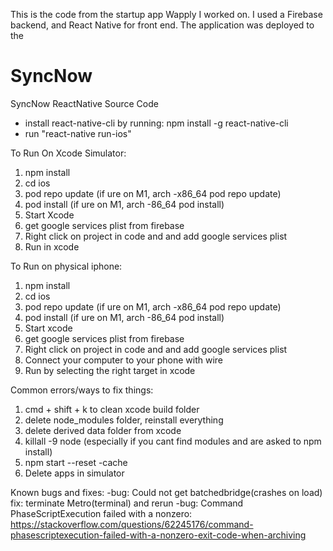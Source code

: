 This is the code from the startup app Wapply I worked on. I used a Firebase backend, and React Native for front end. The application was deployed to the 



# SyncNow
SyncNow ReactNative Source Code

* install react-native-cli by running: npm install -g react-native-cli
* run "react-native run-ios"

To Run On Xcode Simulator:
1. npm install
2. cd ios
3. pod repo update (if ure on M1, arch -x86_64 pod repo update)
4. pod install (if ure on M1, arch -86_64 pod install)
5. Start Xcode
6. get google services plist from firebase
7. Right click on project in code and and add google services plist
8. Run in xcode

To Run on physical iphone:
1. npm install
2. cd ios
3. pod repo update (if ure on M1, arch -x86_64 pod repo update)
4. pod install (if ure on M1, arch -86_64 pod install)
5. Start xcode
6. get google services plist from firebase
7. Right click on project in code and and add google services plist
8. Connect your computer to your phone with wire
9. Run by selecting the right target in xcode

Common errors/ways to fix things:
1. cmd + shift + k to clean xcode build folder
2. delete node_modules folder, reinstall everything
3. delete derived data folder from xcode
4. killall -9 node (especially if you cant find modules and are asked to npm install)
5. npm start --reset -cache
6. Delete apps in simulator

Known bugs and fixes:
-bug: Could not get batchedbridge(crashes on load) fix: terminate Metro(terminal) and rerun
-bug: Command PhaseScriptExecution failed with a nonzero: https://stackoverflow.com/questions/62245176/command-phasescriptexecution-failed-with-a-nonzero-exit-code-when-archiving

<!-- To run the code on Expo (you need expo app on your phone first):
1. npm install
2. expo start
3. scan the QR code on the expo web page
4. wait for building

Run in simulator on Mac:
1. npm install
2. expo start
3. Start iOS simulator
4. Press "i" in terminal -->

